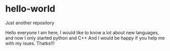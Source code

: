 # hello-world
Just another repository


Hello everyone I am here, I would like to know a lot about new languages, and now I only started python and C++
And I would be happy if you help me with my isues. Thatks!!!
